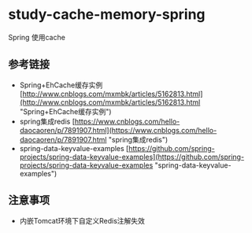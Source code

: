 # study-cache-memory-spring #
Spring 使用cache

## 参考链接 ##
- Spring+EhCache缓存实例 [http://www.cnblogs.com/mxmbk/articles/5162813.html](http://www.cnblogs.com/mxmbk/articles/5162813.html "Spring+EhCache缓存实例")
- spring集成redis [https://www.cnblogs.com/hello-daocaoren/p/7891907.html](https://www.cnblogs.com/hello-daocaoren/p/7891907.html "spring集成redis")
- spring-data-keyvalue-examples [https://github.com/spring-projects/spring-data-keyvalue-examples](https://github.com/spring-projects/spring-data-keyvalue-examples "spring-data-keyvalue-examples")

## 注意事项 ##
- 内嵌Tomcat环境下自定义Redis注解失效





